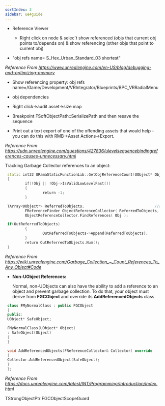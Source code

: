 ```yaml
---
sortIndex: 3
sidebar: ue4guide
---
```


- Reference Viewer

  - Right click on node & selec\`t show referenced (objs that current obj points to/depends on) & show referencing (other objs that point to current obj)

- "obj refs name= S_Hex_Urban_Standard_03 shortest"

*Reference From <https://www.unrealengine.com/en-US/blog/debugging-and-optimizing-memory>*

- Show referencing property: obj refs name=/Game/Development/VRIntegrator/Blueprints/BPC_VRRadialMenu

- obj dependencies

- Right click->audit asset->size map

- Breakpoint FSoftObjectPath::SerializePath and then resave the sequence

- Print out a text export of one of the offending assets that would help - you can do this with RMB->Asset Actions->Export.

*Reference From <https://udn.unrealengine.com/questions/427836/ulevelsequencebindingreferences-causes-unnecessary.html>*

Tracking Garbage Collector references to an object:

```cpp
 static int32 URamaStaticFunctionLib::GetObjReferenceCount(UObject* Obj, TArray<UObject*>* OutReferredToObjects = nullptr)  
 {  
         if(!Obj || !Obj->IsValidLowLevelFast())  
         {  
                 return -1;  
         }

 TArray<UObject*> ReferredToObjects;                                //req outer, ignore archetype, recursive, ignore transient  
         FReferenceFinder ObjectReferenceCollector( ReferredToObjects, Obj, false, true, true, false);  
         ObjectReferenceCollector.FindReferences( Obj );

 if(OutReferredToObjects)  
         {  
                 OutReferredToObjects->Append(ReferredToObjects);  
         }  
         return OutReferredToObjects.Num();  
 }
```

*Reference From <https://wiki.unrealengine.com/Garbage_Collection_~_Count_References_To_Any_Object#Code>*

- **Non-UObject References:**

  Normal, non-UObjects can also have the ability to add a reference to an object and prevent garbage collection. To do that, your object must derive from **FGCObject** and override its **AddReferencedObjects** class.

```cpp
 class FMyNormalClass : public FGCObject  
 {  
 public:  
 UObject* SafeObject;

 FMyNormalClass(UObject* Object)  
 : SafeObject(Object)  
 {  
 }

 void AddReferencedObjects(FReferenceCollector& Collector) override  
 {  
 Collector.AddReferencedObject(SafeObject);  
 }  
 };
```

*Reference From <https://docs.unrealengine.com/latest/INT/Programming/Introduction/index.html>*

 TStrongObjectPtr
 FGCObjectScopeGuard
